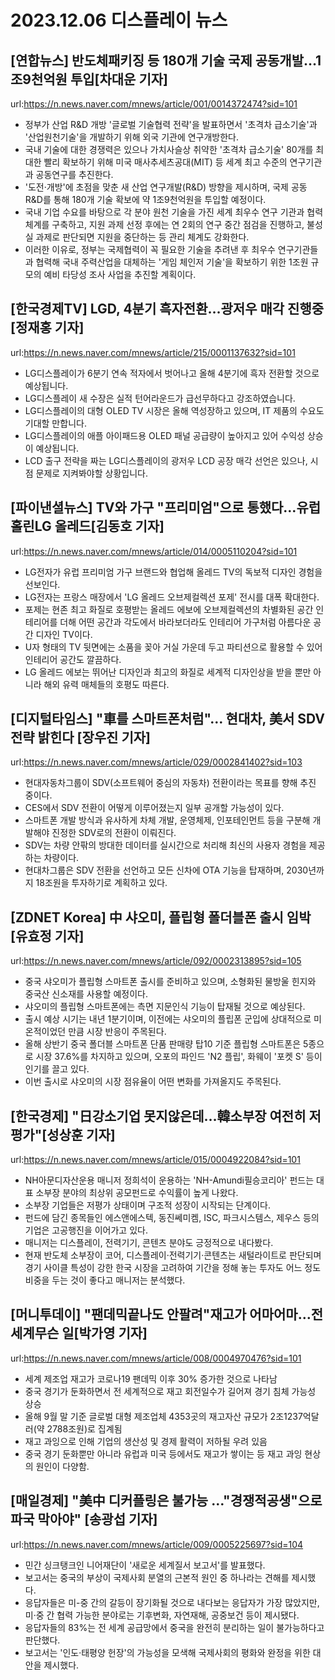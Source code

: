 # 2023.12.06 디스플레이 뉴스

## [연합뉴스] 반도체패키징 등 180개 기술 국제 공동개발…1조9천억원 투입[차대운 기자]
url:https://n.news.naver.com/mnews/article/001/0014372474?sid=101
- 정부가 산업 R&D 개방 '글로벌 기술협력 전략'을 발표하면서 '초격차 급소기술'과 '산업원천기술'을 개발하기 위해 외국 기관에 연구개방한다.
- 국내 기술에 대한 경쟁력은 있으나 가치사슬상 취약한 '초격차 급소기술' 80개를 최대한 빨리 확보하기 위해 미국 매사추세츠공대(MIT) 등 세계 최고 수준의 연구기관과 공동연구를 추진한다.
- '도전·개방'에 초점을 맞춘 새 산업 연구개발(R&D) 방향을 제시하며, 국제 공동 R&D를 통해 180개 기술 확보에 약 1조9천억원을 투입할 예정이다.
- 국내 기업 수요를 바탕으로 각 분야 원천 기술을 가진 세계 최우수 연구 기관과 협력 체계를 구축하고, 지원 과제 선정 후에는 연 2회의 연구 중간 점검을 진행하고, 불성실 과제로 판단되면 지원을 중단하는 등 관리 체계도 강화한다.
- 이러한 이유로, 정부는 국제협력이 꼭 필요한 기술을 추려낸 후 최우수 연구기관들과 협력해 국내 주력산업을 대체하는 '게임 체인저 기술'을 확보하기 위한 1조원 규모의 예비 타당성 조사 사업을 추진할 계획이다.

## [한국경제TV] LGD, 4분기 흑자전환…광저우 매각 진행중 [정재홍 기자]
url:https://n.news.naver.com/mnews/article/215/0001137632?sid=101
- LG디스플레이가 6분기 연속 적자에서 벗어나고 올해 4분기에 흑자 전환할 것으로 예상됩니다.
- LG디스플레이 새 수장은 실적 턴어라운드가 급선무하다고 강조하였습니다.
- LG디스플레이의 대형 OLED TV 시장은 올해 역성장하고 있으며, IT 제품의 수요도 기대할 만합니다.
- LG디스플레이의 애플 아이패드용 OLED 패널 공급량이 높아지고 있어 수익성 상승이 예상됩니다.
- LCD 출구 전략을 짜는 LG디스플레이의 광저우 LCD 공장 매각 선언은 있으나, 시점 문제로 지켜봐야할 상황입니다.

## [파이낸셜뉴스] TV와 가구 "프리미엄"으로 통했다…유럽 홀린LG 올레드[김동호 기자]
url:https://n.news.naver.com/mnews/article/014/0005110204?sid=101
- LG전자가 유럽 프리미엄 가구 브랜드와 협업해 올레드 TV의 독보적 디자인 경험을 선보인다.
- LG전자는 프랑스 매장에서 'LG 올레드 오브제컬렉션 포제' 전시를 대폭 확대한다.
- 포제는 현존 최고 화질로 호평받는 올레드 에보에 오브제컬렉션의 차별화된 공간 인테리어를 더해 어떤 공간과 각도에서 바라보더라도 인테리어 가구처럼 아름다운 공간 디자인 TV이다.
- U자 형태의 TV 뒷면에는 소품을 꽂아 거실 가운데 두고 파티션으로 활용할 수 있어 인테리어 공간도 깔끔하다.
- LG 올레드 에보는 뛰어난 디자인과 최고의 화질로 세계적 디자인상을 받을 뿐만 아니라 해외 유력 매체들의 호평도 따른다.

## [디지털타임스] "車를 스마트폰처럼"… 현대차, 美서 SDV 전략 밝힌다 [장우진 기자]
url:https://n.news.naver.com/mnews/article/029/0002841402?sid=103
- 현대자동차그룹이 SDV(소프트웨어 중심의 자동차) 전환이라는 목표를 향해 추진 중이다.
- CES에서 SDV 전환이 어떻게 이루어졌는지 일부 공개할 가능성이 있다.
- 스마트폰 개발 방식과 유사하게 차체 개발, 운영체제, 인포테인먼트 등을 구분해 개발해야 진정한 SDV로의 전환이 이뤄진다.
- SDV는 차량 안팎의 방대한 데이터를 실시간으로 처리해 최신의 사용자 경험을 제공하는 차량이다.
- 현대차그룹은 SDV 전환을 선언하고 모든 신차에 OTA 기능을 탑재하며, 2030년까지 18조원을 투자하기로 계획하고 있다.

## [ZDNET Korea] 中 샤오미, 플립형 폴더블폰 출시 임박[유효정 기자]
url:https://n.news.naver.com/mnews/article/092/0002313895?sid=105
- 중국 샤오미가 플립형 스마트폰 출시를 준비하고 있으며, 소형화된 물방울 힌지와 중국산 신소재를 사용할 예정이다.
- 샤오미의 플립형 스마트폰에는 측면 지문인식 기능이 탑재될 것으로 예상된다.
- 출시 예상 시기는 내년 1분기이며, 이전에는 샤오미의 플립폰 군입에 상대적으로 미온적이었던 만큼 시장 반응이 주목된다.
- 올해 상반기 중국 폴더블 스마트폰 단품 판매량 탑10 기준 플립형 스마트폰은 5종으로 시장 37.6%를 차지하고 있으며, 오포의 파인드 'N2 플립', 화웨이 '포켓 S' 등이 인기를 끌고 있다.
- 이번 출시로 샤오미의 시장 점유율이 어떤 변화를 가져올지도 주목된다.

## [한국경제] "日강소기업 못지않은데…韓소부장 여전히 저평가"[성상훈 기자]
url:https://n.news.naver.com/mnews/article/015/0004922084?sid=101
- NH아문디자산운용 매니저 정희석이 운용하는 'NH-Amundi필승코리아' 펀드는 대표 소부장 분야의 최상위 공모펀드로 수익률이 높게 나왔다.
- 소부장 기업들은 저평가 상태이며 구조적 성장이 시작되는 단계이다.
- 펀드에 담긴 종목들인 에스앤에스텍, 동진쎄미켐, ISC, 파크시스템스, 제우스 등의 기업은 고공행진을 이어가고 있다.
- 매니저는 디스플레이, 전력기기, 콘텐츠 분야도 긍정적으로 내다봤다.
- 현재 반도체 소부장이 코어, 디스플레이·전력기기·콘텐츠는 새털라이트로 판단되며 경기 사이클 특성이 강한 한국 시장을 고려하여 기간을 정해 놓는 투자도 어느 정도 비중을 두는 것이 좋다고 매니저는 분석했다.

## [머니투데이] "팬데믹끝나도 안팔려"재고가 어마어마…전세계무슨 일[박가영 기자]
url:https://n.news.naver.com/mnews/article/008/0004970476?sid=101
- 세계 제조업 재고가 코로나19 팬데믹 이후 30% 증가한 것으로 나타남
- 중국 경기가 둔화하면서 전 세계적으로 재고 회전일수가 길어져 경기 침체 가능성 상승
- 올해 9월 말 기준 글로벌 대형 제조업체 4353곳의 재고자산 규모가 2조1237억달러(약 2788조원)로 집계됨
- 재고 과잉으로 인해 기업의 생산성 및 경제 활력이 저하될 우려 있음
- 중국 경기 둔화뿐만 아니라 유럽과 미국 등에서도 재고가 쌓이는 등 재고 과잉 현상의 원인이 다양함.

## [매일경제] "美中 디커플링은 불가능 …"경쟁적공생"으로 파국 막아야" [송광섭 기자]
url:https://n.news.naver.com/mnews/article/009/0005225697?sid=104
- 민간 싱크탱크인 니어재단이 '새로운 세계질서 보고서'를 발표했다.
- 보고서는 중국의 부상이 국제사회 분열의 근본적 원인 중 하나라는 견해를 제시했다.
- 응답자들은 미-중 간의 갈등이 장기화될 것으로 내다보는 응답자가 가장 많았지만, 미·중 간 협력 가능한 분야로는 기후변화, 자연재해, 공중보건 등이 제시됐다.
- 응답자들의 83%는 전 세계 공급망에서 중국을 완전히 분리하는 일이 불가능하다고 판단했다.
- 보고서는 '인도·태평양 헌장'의 가능성을 모색해 국제사회의 평화와 완정을 위한 대안을 제시했다.